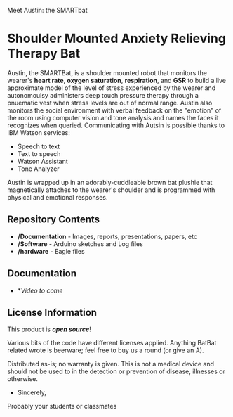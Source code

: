 Meet Austin: the SMARTbat

Shoulder Mounted Anxiety Relieving Therapy Bat
==================================================================

Austin, the SMARTBat, is a shoulder mounted robot that monitors the wearer's **heart rate**, **oxygen saturation**, **respiration**, and **GSR** to build a live approximate model of the level of stress experienced by the wearer and autonomoulsy administers deep touch pressure therapy through a pnuematic vest when stress levels are out of normal range. Austin also monitors the social environment with verbal feedback on the "emotion" of the room using computer vision and tone analysis and names the faces it recognizes when queried. Communicating with Autsin is possible thanks to IBM Watson services:

- Speech to text
- Text to speech
- Watson Assistant
- Tone Analyzer 

Austin is wrapped up in an adorably-cuddleable brown bat plushie that magnetically attaches to the wearer's shoulder and is programmed with physical and emotional responses.  

Repository Contents
-------------------

* **/Documentation** - Images, reports, presentations, papers, etc
* **/Software** - Arduino sketches and Log files 
* **/hardware** - Eagle files

Documentation
--------------
* **Video to come*


License Information
-------------------

This product is _**open source**_! 

Various bits of the code have different licenses applied. Anything BatBat related wrote is beerware; feel free to buy us a round (or give an A). 

Distributed as-is; no warranty is given. This is not a medical device and should not be used to in the detection or prevention of disease, illnesses or otherwise. 

- Sincerely, 

Probably your students or classmates 
